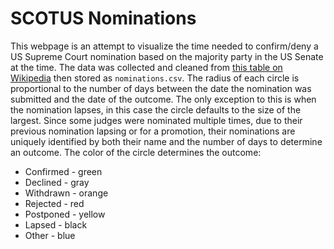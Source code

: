 # SCOTUS Nominations
This webpage is an attempt to visualize the time needed to confirm/deny a US Supreme Court nomination based on the majority party in the US Senate at the time.
The data was collected and cleaned from [this table on Wikipedia](https://en.wikipedia.org/wiki/List_of_nominations_to_the_Supreme_Court_of_the_United_States#Nominations) then stored as `nominations.csv`.
The radius of each circle is proportional to the number of days between the date the nomination was submitted and the date of the outcome.
The only exception to this is when the nomination lapses, in this case the circle defaults to the size of the largest.
Since some judges were nominated multiple times, due to their previous nomination lapsing or for a promotion, their nominations are uniquely identified by both their name and the number of days to determine an outcome.
The color of the circle determines the outcome:
- Confirmed - green
- Declined - gray
- Withdrawn - orange
- Rejected - red
- Postponed - yellow
- Lapsed - black
- Other - blue
